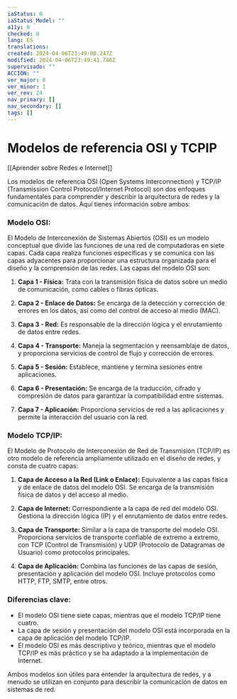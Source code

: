 ```yaml
---
iaStatus: 0
iaStatus_Model: ""
a11y: 0
checked: 0
lang: ES
translations: 
created: 2024-04-06T23:49:00.247Z
modified: 2024-04-06T23:49:41.786Z
supervisado: ""
ACCION: ""
ver_major: 0
ver_minor: 1
ver_rev: 24
nav_primary: []
nav_secondary: []
tags: []
---
```

# Modelos de referencia OSI y TCPIP

[[Aprender sobre Redes e Internet]]

Los modelos de referencia OSI (Open Systems Interconnection) y TCP/IP (Transmission Control Protocol/Internet Protocol) son dos enfoques fundamentales para comprender y describir la arquitectura de redes y la comunicación de datos. Aquí tienes información sobre ambos:

### Modelo OSI:

El Modelo de Interconexión de Sistemas Abiertos (OSI) es un modelo conceptual que divide las funciones de una red de computadoras en siete capas. Cada capa realiza funciones específicas y se comunica con las capas adyacentes para proporcionar una estructura organizada para el diseño y la comprensión de las redes. Las capas del modelo OSI son:

1. **Capa 1 - Física:** Trata con la transmisión física de datos sobre un medio de comunicación, como cables o fibras ópticas.

2. **Capa 2 - Enlace de Datos:** Se encarga de la detección y corrección de errores en los datos, así como del control de acceso al medio (MAC).

3. **Capa 3 - Red:** Es responsable de la dirección lógica y el enrutamiento de datos entre redes.

4. **Capa 4 - Transporte:** Maneja la segmentación y reensamblaje de datos, y proporciona servicios de control de flujo y corrección de errores.

5. **Capa 5 - Sesión:** Establece, mantiene y termina sesiones entre aplicaciones.

6. **Capa 6 - Presentación:** Se encarga de la traducción, cifrado y compresión de datos para garantizar la compatibilidad entre sistemas.

7. **Capa 7 - Aplicación:** Proporciona servicios de red a las aplicaciones y permite la interacción del usuario con la red.

### Modelo TCP/IP:

El Modelo de Protocolo de Interconexión de Red de Transmisión (TCP/IP) es otro modelo de referencia ampliamente utilizado en el diseño de redes, y consta de cuatro capas:

1. **Capa de Acceso a la Red (Link o Enlace):** Equivalente a las capas física y de enlace de datos del modelo OSI. Se encarga de la transmisión física de datos y del acceso al medio.

2. **Capa de Internet:** Correspondiente a la capa de red del modelo OSI. Gestiona la dirección lógica (IP) y el enrutamiento de datos entre redes.

3. **Capa de Transporte:** Similar a la capa de transporte del modelo OSI. Proporciona servicios de transporte confiable de extremo a extremo, con TCP (Control de Transmisión) y UDP (Protocolo de Datagramas de Usuario) como protocolos principales.

4. **Capa de Aplicación:** Combina las funciones de las capas de sesión, presentación y aplicación del modelo OSI. Incluye protocolos como HTTP, FTP, SMTP, entre otros.

### Diferencias clave:

- El modelo OSI tiene siete capas, mientras que el modelo TCP/IP tiene cuatro.
- La capa de sesión y presentación del modelo OSI está incorporada en la capa de aplicación del modelo TCP/IP.
- El modelo OSI es más descriptivo y teórico, mientras que el modelo TCP/IP es más práctico y se ha adaptado a la implementación de Internet.

Ambos modelos son útiles para entender la arquitectura de redes, y a menudo se utilizan en conjunto para describir la comunicación de datos en sistemas de red.
